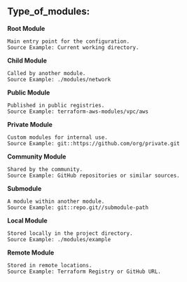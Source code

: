 ## Type_of_modules:

**Root Module**
```
Main entry point for the configuration.
Source Example: Current working directory.
```
**Child Module**
```
Called by another module.
Source Example: ./modules/network
```
**Public Module**
```
Published in public registries.
Source Example: terraform-aws-modules/vpc/aws
```
**Private Module**
```
Custom modules for internal use.
Source Example: git::https://github.com/org/private.git
```
**Community Module**
```
Shared by the community.
Source Example: GitHub repositories or similar sources.
```
**Submodule**
```
A module within another module.
Source Example: git::repo.git//submodule-path
```
**Local Module**
```
Stored locally in the project directory.
Source Example: ./modules/example
```
**Remote Module**
```
Stored in remote locations.
Source Example: Terraform Registry or GitHub URL.
```

